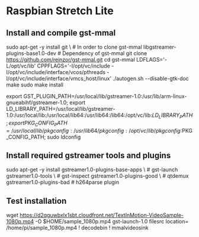 # Raspbian Stretch Lite

## Install and compile gst-mmal

sudo apt-get -y install git \ # In order to clone gst-mmal
                        libgstreamer-plugins-base1.0-dev # Dependency of gst-mmal
git clone https://github.com/reinzor/gst-mmal.git
cd gst-mmal
LDFLAGS='-L/opt/vc/lib' CPPFLAGS='-I/opt/vc/include -I/opt/vc/include/interface/vcos/pthreads -I/opt/vc/include/interface/vmcs_host/linux' ./autogen.sh --disable-gtk-doc
make
sudo make install

export GST_PLUGIN_PATH=/usr/local/lib/gstreamer-1.0:/usr/lib/arm-linux-gnueabihf/gstreamer-1.0;
export LD_LIBRARY_PATH=/usr/local/lib/gstreamer-1.0:/usr/local/lib:/usr/local/lib64:/usr/lib64:/lib64:/opt/vc/lib:$LD_LIBRARY_PATH;
export PKG_CONFIG_PATH=/usr/local/lib/pkgconfig:/usr/lib64/pkgconfig:/opt/vc/lib/pkgconfig:$PKG_CONFIG_PATH;
sudo ldconfig

## Install required gstreamer tools and plugins

sudo apt-get -y install gstreamer1.0-plugins-base-apps \ # gst-launch
                        gstreamer1.0-tools \ # gst-inspect
                        gstreamer1.0-plugins-good \ # qtdemux
                        gstreamer1.0-plugins-bad # h264parse plugin


## Test installation

wget https://d2qguwbxlx1sbt.cloudfront.net/TextInMotion-VideoSample-1080p.mp4 -O $HOME/sample_1080p.mp4
gst-launch-1.0 filesrc location= /home/pi/sample_1080p.mp4 ! decodebin ! mmalvideosink
